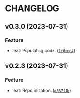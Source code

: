 # CHANGELOG



## v0.3.0 (2023-07-31)

### Feature

* feat: Populating code. ([`1f6cce4`](https://github.com/lukasz-lobocki/lobo_ntptime/commit/1f6cce4f3e524f655a6b1327ed136c79f1841376))


## v0.2.3 (2023-07-31)

### Feature

* feat: Repo initiation. ([`d687f1b`](https://github.com/lukasz-lobocki/lobo_ntptime/commit/d687f1bcfe695f1f6a84b6d223b6438da3b1c752))
